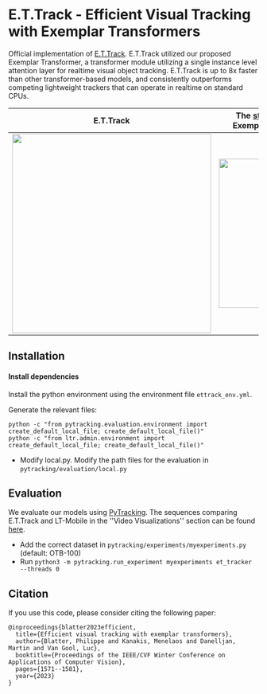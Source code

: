 # E.T.Track - Efficient Visual Tracking with Exemplar Transformers
Official implementation of [E.T.Track](https://arxiv.org/abs/2112.09686). 
E.T.Track utilized our proposed Exemplar Transformer, a transformer module utilizing a single instance level attention layer for realtime visual object tracking.
E.T.Track is up to 8x faster than other transformer-based models, and consistently outperforms competing lightweight trackers that can operate in realtime on standard CPUs. 


E.T.Track        |  The [standard attention](https://proceedings.neurips.cc/paper/2017/file/3f5ee243547dee91fbd053c1c4a845aa-Paper.pdf) vs our Exemplar Attention on the right 
:----------------------------------------------------------:|:----------------------------------------------------------:
<img src='assets/ET.png' align="center" height=400>   |  <img src='assets/V2_att_module.png' align="center" height=300>

## Installation

#### Install dependencies

Install the python environment using the environment file `ettrack_env.yml`.

Generate the relevant files:
```
python -c "from pytracking.evaluation.environment import create_default_local_file; create_default_local_file()"
python -c "from ltr.admin.environment import create_default_local_file; create_default_local_file()"
```

* Modify local.py.
    Modify the path files for the evaluation in `pytracking/evaluation/local.py`

## Evaluation
We evaluate our models using [PyTracking](https://github.com/visionml/pytracking).
The sequences comparing E.T.Track and LT-Mobile in the ''Video Visualizations'' section can be found [here](https://youtu.be/pkiWST8mRuU).
* Add the correct dataset in `pytracking/experiments/myexperiments.py` (default: OTB-100)
* Run `python3 -m pytracking.run_experiment myexperiments et_tracker --threads 0`

## Citation

If you use this code, please consider citing the following paper:

```
@inproceedings{blatter2023efficient,
  title={Efficient visual tracking with exemplar transformers},
  author={Blatter, Philippe and Kanakis, Menelaos and Danelljan, Martin and Van Gool, Luc},
  booktitle={Proceedings of the IEEE/CVF Winter Conference on Applications of Computer Vision},
  pages={1571--1581},
  year={2023}
}
```